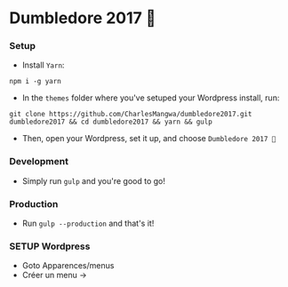 # Dumbledore 2017 🔮

### Setup

- Install `Yarn`:

```
npm i -g yarn
```

- In the `themes` folder where you've setuped your Wordpress install, run:

```
git clone https://github.com/CharlesMangwa/dumbledore2017.git dumbledore2017 && cd dumbledore2017 && yarn && gulp
```

- Then, open your Wordpress, set it up, and choose `Dumbledore 2017 🔮`

### Development

- Simply run `gulp` and you're good to go!

### Production

- Run `gulp --production` and that's it!


### SETUP Wordpress

- Goto Apparences/menus
- Créer un menu ->
